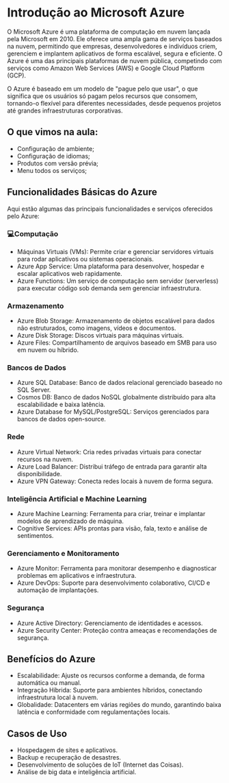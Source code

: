 # Introdução ao Microsoft Azure

O Microsoft Azure é uma plataforma de computação em nuvem lançada pela Microsoft em 2010. Ele oferece uma ampla gama de serviços baseados na nuvem, permitindo que empresas, desenvolvedores e indivíduos criem, gerenciem e implantem aplicativos de forma escalável, segura e eficiente. O Azure é uma das principais plataformas de nuvem pública, competindo com serviços como Amazon Web Services (AWS) e Google Cloud Platform (GCP).

O Azure é baseado em um modelo de "pague pelo que usar", o que significa que os usuários só pagam pelos recursos que consomem, tornando-o flexível para diferentes necessidades, desde pequenos projetos até grandes infraestruturas corporativas.

## O que vimos na aula:
- Configuração de ambiente;
- Configuração de idiomas;
- Produtos com versão prévia;
- Menu todos os serviços;

## Funcionalidades Básicas do Azure
Aqui estão algumas das principais funcionalidades e serviços oferecidos pelo Azure:

### 💻Computação 
- Máquinas Virtuais (VMs): Permite criar e gerenciar servidores virtuais para rodar aplicativos ou sistemas operacionais.
- Azure App Service: Uma plataforma para desenvolver, hospedar e escalar aplicativos web rapidamente.
- Azure Functions: Um serviço de computação sem servidor (serverless) para executar código sob demanda sem gerenciar infraestrutura.
### Armazenamento
- Azure Blob Storage: Armazenamento de objetos escalável para dados não estruturados, como imagens, vídeos e documentos.
- Azure Disk Storage: Discos virtuais para máquinas virtuais.
- Azure Files: Compartilhamento de arquivos baseado em SMB para uso em nuvem ou híbrido.
### Bancos de Dados
- Azure SQL Database: Banco de dados relacional gerenciado baseado no SQL Server.
- Cosmos DB: Banco de dados NoSQL globalmente distribuído para alta escalabilidade e baixa latência.
- Azure Database for MySQL/PostgreSQL: Serviços gerenciados para bancos de dados open-source.
### Rede
- Azure Virtual Network: Cria redes privadas virtuais para conectar recursos na nuvem.
- Azure Load Balancer: Distribui tráfego de entrada para garantir alta disponibilidade.
- Azure VPN Gateway: Conecta redes locais à nuvem de forma segura.
### Inteligência Artificial e Machine Learning
- Azure Machine Learning: Ferramenta para criar, treinar e implantar modelos de aprendizado de máquina.
- Cognitive Services: APIs prontas para visão, fala, texto e análise de sentimentos.
### Gerenciamento e Monitoramento
- Azure Monitor: Ferramenta para monitorar desempenho e diagnosticar problemas em aplicativos e infraestrutura.
- Azure DevOps: Suporte para desenvolvimento colaborativo, CI/CD e automação de implantações.
### Segurança
- Azure Active Directory: Gerenciamento de identidades e acessos.
- Azure Security Center: Proteção contra ameaças e recomendações de segurança.
## Benefícios do Azure
- Escalabilidade: Ajuste os recursos conforme a demanda, de forma automática ou manual.
- Integração Híbrida: Suporte para ambientes híbridos, conectando infraestrutura local à nuvem.
- Globalidade: Datacenters em várias regiões do mundo, garantindo baixa latência e conformidade com regulamentações locais.
## Casos de Uso
- Hospedagem de sites e aplicativos.
- Backup e recuperação de desastres.
- Desenvolvimento de soluções de IoT (Internet das Coisas).
- Análise de big data e inteligência artificial.